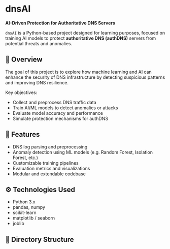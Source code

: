 # dnsAI

**AI-Driven Protection for Authoritative DNS Servers**

`dnsAI` is a Python-based project designed for learning purposes, focused on training AI models to protect **authoritative DNS (authDNS)** servers from potential threats and anomalies.

## 🚀 Overview

The goal of this project is to explore how machine learning and AI can enhance the security of DNS infrastructure by detecting suspicious patterns and improving DNS resilience.

Key objectives:
- Collect and preprocess DNS traffic data
- Train AI/ML models to detect anomalies or attacks
- Evaluate model accuracy and performance
- Simulate protection mechanisms for authDNS

## 🧠 Features

- DNS log parsing and preprocessing
- Anomaly detection using ML models (e.g. Random Forest, Isolation Forest, etc.)
- Customizable training pipelines
- Evaluation metrics and visualizations
- Modular and extendable codebase

## ⚙️ Technologies Used

- Python 3.x
- pandas, numpy
- scikit-learn
- matplotlib / seaborn
- joblib

## 📁 Directory Structure


